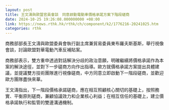 ```yaml
---
layout: post
title: 王文濤與歐盟官員會談　同意啟動電動車價格承諾方案下階段磋商
date: 2024-10-25 19:26:08.000000000 +08:00
link: https://news.rthk.hk/rthk/ch/component/k2/1776216-20241025.htm
categories: rthk
---
```


商務部部長王文濤與歐盟委員會執行副主席兼貿易委員東布羅夫斯基斯，舉行視像會談，討論歐盟對華電動汽車反補貼案。

商務部表示，雙方重申透過對話解決分歧的政治意願，明確繼續將價格承諾作為本案的解決途徑，並對下一步磋商方向作出指導。歐方就價格承諾方案提出具體建議，並提議雙方技術團隊進行視像磋商，中方同意立即啟動下一階段磋商，並歡迎歐方團隊盡快來華。

王文濤指出，下一階段價格承諾磋商，應在相互照顧核心關切的基礎上，按照務實、平衡原則磋商，兼顧協議效力和企業核心利益；在相互信任的基礎上，建立價格承諾執行和監管的雙邊溝通機制。
